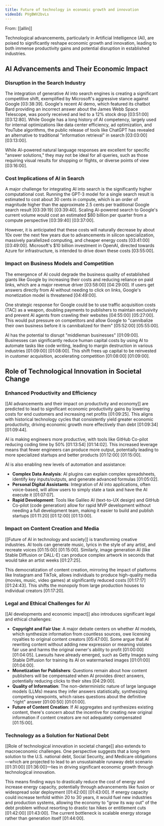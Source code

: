 ```yaml
---
title: Future of technology in economic growth and innovation
videoId: PVgBWV2bvLs
---
```


From: [[allin]] <br/> 

Technological advancements, particularly in Artificial Intelligence (AI), are poised to significantly reshape economic growth and innovation, leading to both immense productivity gains and potential disruption in established industries.

## AI Advancements and Their Economic Impact

### Disruption in the Search Industry
The integration of generative AI into search engines is creating a significant competitive shift, exemplified by Microsoft's aggressive stance against Google <a class="yt-timestamp" data-t="03:38:39">[03:38:39]</a>. Google's recent AI demo, which featured its chatbot Bard providing an incorrect answer about the James Webb Space Telescope, was poorly received and led to a 12% stock drop <a class="yt-timestamp" data-t="03:51:00">[03:51:00]</a> <a class="yt-timestamp" data-t="03:12:80">[03:12:80]</a>. While Google has a long history of AI competency, largely used for internal optimizations like data center efficiency, ad optimization, and YouTube algorithms, the public release of tools like ChatGPT has revealed an alternative to traditional "information retrieval" in search <a class="yt-timestamp" data-t="03:03:00">[03:03:00]</a> <a class="yt-timestamp" data-t="03:13:00">[03:13:00]</a>.

While AI-powered natural language responses are excellent for specific "answer solutions," they may not be ideal for all queries, such as those requiring visual results for shopping or flights, or diverse points of view <a class="yt-timestamp" data-t="03:16:00">[03:16:00]</a>.

### Cost Implications of AI in Search
A major challenge for integrating AI into search is the significantly higher computational cost. Running the GPT-3 model for a single search result is estimated to cost about 30 cents in compute, which is an order of magnitude higher than the approximate 2.5 cents per traditional Google search result <a class="yt-timestamp" data-t="03:39:19">[03:39:19]</a> <a class="yt-timestamp" data-t="03:39:40">[03:39:40]</a>. Scaling AI-powered search to Google's current volume would cost an estimated $80 billion per quarter from a compute perspective <a class="yt-timestamp" data-t="03:39:40">[03:39:40]</a> <a class="yt-timestamp" data-t="03:37:00">[03:37:00]</a>.

However, it is anticipated that these costs will naturally decrease by about 10x over the next few years due to advancements in silicon specialization, massively parallelized computing, and cheaper energy costs <a class="yt-timestamp" data-t="03:41:00">[03:41:00]</a> <a class="yt-timestamp" data-t="03:49:00">[03:49:00]</a>. Microsoft's $10 billion investment in OpenAI, directed towards Azure for infrastructure, is intended to drive down these costs <a class="yt-timestamp" data-t="03:55:00">[03:55:00]</a>.

### Impact on Business Models and Competition
The emergence of AI could degrade the business quality of established giants like Google by increasing their costs and reducing reliance on paid links, which are a major revenue driver <a class="yt-timestamp" data-t="03:58:00">[03:58:00]</a> <a class="yt-timestamp" data-t="04:29:00">[04:29:00]</a>. If users get answers directly from AI without needing to click on links, Google's monetization model is threatened <a class="yt-timestamp" data-t="04:49:00">[04:49:00]</a>.

One strategic response for Google could be to use traffic acquisition costs (TAC) as a weapon, doubling payments to publishers to maintain exclusivity and prevent AI agents from crawling their websites <a class="yt-timestamp" data-t="04:55:00">[04:55:00]</a> <a class="yt-timestamp" data-t="05:27:00">[05:27:00]</a>. This would put pressure on competitors and allow Google to "cannibalize their own business before it is cannibalized for them" <a class="yt-timestamp" data-t="05:52:00">[05:52:00]</a> <a class="yt-timestamp" data-t="05:55:00">[05:55:00]</a>.

AI has the potential to disrupt "middleman businesses" <a class="yt-timestamp" data-t="01:09:00">[01:09:00]</a>. Businesses can significantly reduce human capital costs by using AI to automate tasks like code writing, leading to margin destruction in various industries <a class="yt-timestamp" data-t="01:09:00">[01:09:00]</a> <a class="yt-timestamp" data-t="01:08:00">[01:08:00]</a>. This shift frees up capital to be reinvested in customer acquisition, accelerating competition <a class="yt-timestamp" data-t="01:08:00">[01:08:00]</a> <a class="yt-timestamp" data-t="01:09:00">[01:09:00]</a>.

## Role of Technological Innovation in Societal Change

### Enhanced Productivity and Efficiency
[[AI advancements and their impact on productivity and economy]] are predicted to lead to significant economic productivity gains by lowering costs for end customers and increasing net profits <a class="yt-timestamp" data-t="01:09:25">[01:09:25]</a>. This aligns with historical technology cycles that consistently yield greater economic productivity, driving economic growth more effectively than debt <a class="yt-timestamp" data-t="01:09:34">[01:09:34]</a> <a class="yt-timestamp" data-t="01:09:44">[01:09:44]</a>.

AI is making engineers more productive, with tools like GitHub Co-pilot reducing coding time by 50% <a class="yt-timestamp" data-t="01:13:54">[01:13:54]</a> <a class="yt-timestamp" data-t="01:14:02">[01:14:02]</a>. This increased leverage means that fewer engineers can produce more output, potentially leading to more specialized startups and better products <a class="yt-timestamp" data-t="01:12:00">[01:12:00]</a> <a class="yt-timestamp" data-t="01:15:00">[01:15:00]</a>.

AI is also enabling new levels of automation and assistance:
*   **Complex Data Analysis**: AI plugins can explain complex spreadsheets, identify key inputs/outputs, and generate advanced formulas <a class="yt-timestamp" data-t="01:05:02">[01:05:02]</a>.
*   **Personal Digital Assistants**: Integration of AI into applications, often voice-based, will allow users to simply state a task and have the AI execute it <a class="yt-timestamp" data-t="01:07:07">[01:07:07]</a>.
*   **Rapid Development**: Tools like Galileo AI (text-to-UX design) and GitHub Co-pilot (code generation) allow for rapid MVP development without needing a full development team, making it easier to build and publish startups <a class="yt-timestamp" data-t="01:11:20">[01:11:20]</a> <a class="yt-timestamp" data-t="01:12:00">[01:12:00]</a> <a class="yt-timestamp" data-t="01:13:00">[01:13:00]</a>.

### Impact on Content Creation and Media
[[Future of AI in technology and society]] is transforming creative industries. AI tools can generate music, lyrics in the style of any artist, and recreate voices <a class="yt-timestamp" data-t="01:15:00">[01:15:00]</a> <a class="yt-timestamp" data-t="01:15:00">[01:15:00]</a>. Similarly, image generation AI (like Stable Diffusion or DALL-E) can produce complex artwork in seconds that would take an artist weeks <a class="yt-timestamp" data-t="01:27:25">[01:27:25]</a>.

This democratization of content creation, mirroring the impact of platforms like Instagram and TikTok, allows individuals to produce high-quality media (movies, music, video games) at significantly reduced costs <a class="yt-timestamp" data-t="01:17:17">[01:17:17]</a> <a class="yt-timestamp" data-t="01:24:43">[01:24:43]</a>. This shifts the monopoly from large production houses to individual creators <a class="yt-timestamp" data-t="01:17:20">[01:17:20]</a>.

### Legal and Ethical Challenges for AI
[[AI developments and economic impact]] also introduces significant legal and ethical challenges:
*   **Copyright and Fair Use**: A major debate centers on whether AI models, which synthesize information from countless sources, owe licensing royalties to original content creators <a class="yt-timestamp" data-t="05:47:00">[05:47:00]</a>. Some argue that AI rewriting content without adding new expression or meaning violates fair use and harms the original owner's ability to profit <a class="yt-timestamp" data-t="01:00:00">[01:00:00]</a> <a class="yt-timestamp" data-t="01:04:05">[01:04:05]</a>. Lawsuits have already emerged, such as Getty Images suing Stable Diffusion for training its AI on watermarked images <a class="yt-timestamp" data-t="01:01:00">[01:01:00]</a> <a class="yt-timestamp" data-t="01:04:00">[01:04:00]</a>.
*   **Monetization for Publishers**: Questions remain about how content publishers will be compensated when AI provides direct answers, potentially reducing clicks to their sites <a class="yt-timestamp" data-t="04:29:00">[04:29:00]</a>.
*   **Quality of Information**: The non-deterministic nature of large language models (LLMs) means they infer answers statistically, synthesizing competing viewpoints, which raises questions about the definitive "right" answer <a class="yt-timestamp" data-t="01:00:50">[01:00:50]</a> <a class="yt-timestamp" data-t="01:01:00">[01:01:00]</a>.
*   **Future of Content Creation**: If AI aggregates and synthesizes existing content, there's concern about the incentive for creating *new* original information if content creators are not adequately compensated <a class="yt-timestamp" data-t="01:15:00">[01:15:00]</a>.

### Technology as a Solution for National Debt
[[Role of technological innovation in societal change]] also extends to macroeconomic challenges. One perspective suggests that a long-term solution to the U.S. national debt, Social Security, and Medicare obligations—which are projected to lead to an unsustainable runaway debt scenario <a class="yt-timestamp" data-t="01:31:00">[01:31:00]</a> <a class="yt-timestamp" data-t="01:36:00">[01:36:00]</a>—lies in driving significant economic growth through technological innovation.

This means finding ways to drastically reduce the cost of energy and increase energy capacity, potentially through advancements like fusion or widespread solar deployment <a class="yt-timestamp" data-t="01:42:00">[01:42:00]</a> <a class="yt-timestamp" data-t="01:43:00">[01:43:00]</a>. If energy capacity could increase tenfold within 20 to 30 years, it would fuel new industries and production systems, allowing the economy to "grow its way out" of the debt problem without resorting to drastic tax hikes or entitlement cuts <a class="yt-timestamp" data-t="01:42:00">[01:42:00]</a> <a class="yt-timestamp" data-t="01:43:00">[01:43:00]</a>. The current bottleneck is scalable energy storage rather than generation itself <a class="yt-timestamp" data-t="01:44:00">[01:44:00]</a>.